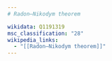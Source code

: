 ```yaml
---
# Radon–Nikodym theorem

wikidata: Q1191319
msc_classification: "28"
wikipedia_links:
  - "[[Radon–Nikodym theorem]]"
---
```

